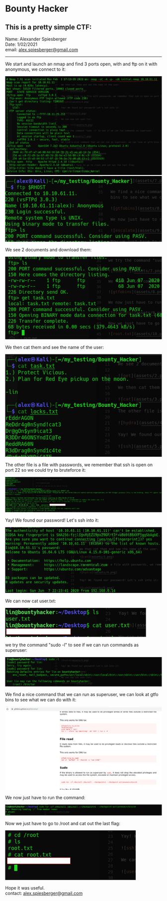 # Bounty Hacker
## This is a pretty simple CTF:  
Name: Alexander Spiesberger  
Date: 1/02/2021  
email: alex.spiesberger@gmail.com   

---

We start and launch an nmap and find 3 ports open, with and ftp on it with anonymous, we connect to it:

![nmap](assets/1.png)
![ftp](assets/ftp.png)

We see 2 documents and download them:

![get](assets/2.png)

We then cat them and see the name of the user:

![cat](assets/3.png)

The other file is a file with passwords, we remember that ssh is open on port 22 so we could try to bruteforce it:

![hydra](assets/4.png)

Yay! We found our password! Let's ssh into it:

![ssh](assets/5.png)

We can now cat user.txt:

![user.txt](assets/6.png)

we try the command "sudo -l" to see if we can run commands as superuser:

![sudo -l](assets/7.png)

We find a nice command that we can run as superuser, we can look at gtfo bins to see what we can do with it:

![gtfobins](assets/8.png)

We now just have to run the command:

![escalate](assets/9.png)

Now we just have to go to /root and cat out the last flag:

![root.txt](assets/10.png)

Hope it was useful.  
contact: alex.spiesberger@gmail.com